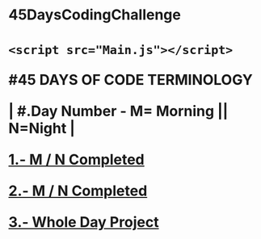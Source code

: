 <!DOCTYPE html>
# 45DaysCodingChallenge
<html lang="en">

<head>
    <meta charset="UTF-8">
    <meta name="viewport" content="width=device-width, initial-scale=1.0">
    <link rel="stylesheet" href="style.css">
    <title>Leandro Diaz  # 45DaysCodingChallenge</title>
</head>

<body>
<h1>






    <script src="Main.js"></script>
</body>

</html>


#45 DAYS OF CODE TERMINOLOGY

|  #.Day Number   - M= Morning || N=Night   |

<a href='https://github.com/leandroadiazr/45DaysCodingChallenge/tree/master/Day%20One'>1.- M / N Completed</a>

<a href='https://github.com/leandroadiazr/45DaysCodingChallenge/tree/master/Day%20Two'>2.- M / N Completed</a>

<a href='https://github.com/leandroadiazr/45DaysCodingChallenge/tree/master/Day%20Three/Whole%20Day'>3.- Whole Day Project</a>
</html>